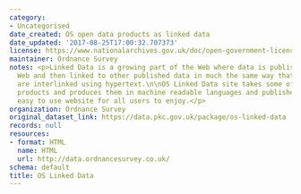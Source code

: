 ```yaml
---
category:
- Uncategorised
date_created: OS open data products as linked data
date_updated: '2017-08-25T17:00:32.707373'
license: https://www.nationalarchives.gov.uk/doc/open-government-licence/version/3/
maintainer: Ordnance Survey
notes: <p>Linked Data is a growing part of the Web where data is published on the
  Web and then linked to other published data in much the same way that web pages
  are interlinked using hypertext.\n\nOS Linked Data site takes some of the OS OpenData
  products and produces them in machine readable languages and publishes them in this
  easy to use website for all users to enjoy.</p>
organization: Ordnance Survey
original_dataset_link: https://data.pkc.gov.uk/package/os-linked-data
records: null
resources:
- format: HTML
  name: HTML
  url: http://data.ordnancesurvey.co.uk/
schema: default
title: OS Linked Data
---
```

